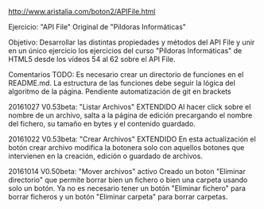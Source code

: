 http://www.aristalia.com/boton2/APIFile.html

Ejercicio: "API File"
Original de "Pildoras Informáticas"

Objetivo: Desarrollar las distintas propiedades y métodos del API File y unir en un único ejercicio los ejercicios del curso "Píldoras Informáticas" de HTML5 desde los vídeos 54 al 62 sobre el API File.

Comentarios TODO:
Es necesario crear un directorio de funciones en el README.md.
La estructura de las funciones debe seguir la lógica del algoritmo de la página.
Pendiente automatización de git en brackets


20161027
V0.53beta: "Listar Archivos" EXTENDIDO
Al hacer click sobre el nombre de un archivo, salta a la página de edición precargando el nombre del fichero, su tamaño en bytes y el contenido guardado.


20161022
V0.53beta: "Crear Archivos" EXTENDIDO
En esta actualización el botón crear archivo modifica la botonera solo con aquellos botones que intervienen en la creación, edición o guardado de archivos.

20161014
V0.50beta: "Mover archivos" activo
Creado un boton "Eliminar directorio" que permite borrar bien
un fichero o bien una carpeta usando solo un botón.
Ya no es necesario tener un botón "Eliminar fichero" para borrar ficheros y un botón "Eliminar carpeta" para borrar carpetas.

